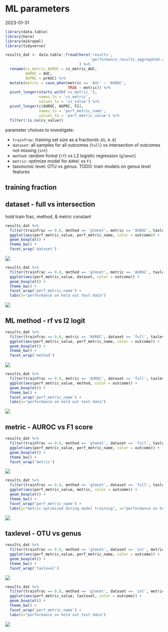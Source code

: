 ML parameters
================
2023-01-31

``` r
library(data.table)
library(here)
library(mikropml)
library(tidyverse)
```

``` r
results_dat <- data.table::fread(here('results', 
                                      'performance_results_aggregated.csv')
                                 ) %>% 
  rename(cv_metric_AUROC = cv_metric_AUC,
         AUROC = AUC,
         AUPRC = prAUC) %>% 
  mutate(metric = case_when(metric == 'AUC' ~ 'AUROC',
                            TRUE ~ metric)) %>% 
  pivot_longer(starts_with('cv_metric_'), 
               names_to = 'cv_metric', 
               values_to = 'cv_value') %>% 
  pivot_longer(c(AUROC, AUPRC, F1), 
               names_to = 'perf_metric_name',
               values_to = 'perf_metric_value') %>% 
  filter(!is.na(cv_value))
```

parameter choices to investigate:

- `trainfrac`: training set size as a fraction(`0.65`, `0.8`)
- `dataset`: all samples for all outcomes (`full`) vs intersection of
  outcomes not missing (`int`)
- `method`: random forest (`rf`) vs L2 logistic regression (`glmnet`)
- `metric`: optimize model for `AUROC` vs `F1`
- taxonomic level: OTU vs genus. TODO: train models on genus level
  features

## training fraction

## dataset - full vs intersection

hold train frac, method, & metric constant

``` r
results_dat %>% 
  filter(trainfrac == 0.8, method == 'glmnet', metric == 'AUROC', taxlevel == "OTU") %>% 
  ggplot(aes(perf_metric_value, perf_metric_name, color = outcome)) +
  geom_boxplot() +
  theme_bw() +
  facet_wrap('dataset')
```

![](figures/plot_dataset-1.png)<!-- -->

``` r
results_dat %>% 
  filter(trainfrac == 0.8, method == 'glmnet', metric == 'AUROC', taxlevel == "OTU") %>% 
  ggplot(aes(perf_metric_value, dataset, color = outcome)) +
  geom_boxplot() +
  theme_bw() +
  facet_wrap('perf_metric_name') +
  labs(x="performance on held out test data")
```

![](figures/plot_dataset-2.png)<!-- -->

## ML method - rf vs l2 logit

``` r
results_dat %>% 
  filter(trainfrac == 0.8, metric == 'AUROC', dataset == 'full', taxlevel == "OTU") %>% 
  ggplot(aes(perf_metric_value, perf_metric_name, color = outcome)) +
  geom_boxplot() +
  theme_bw() +
  facet_wrap('method')
```

![](figures/plot_method-1.png)<!-- -->

``` r
results_dat %>% 
  filter(trainfrac == 0.8, metric == 'AUROC', dataset == 'full', taxlevel == "OTU") %>% 
  ggplot(aes(perf_metric_value, method, color = outcome)) +
  geom_boxplot() +
  theme_bw() +
  facet_wrap('perf_metric_name') +
  labs(x="performance on held out test data")
```

![](figures/plot_method-2.png)<!-- -->

## metric - AUROC vs F1 score

``` r
results_dat %>% 
  filter(trainfrac == 0.8, method == 'glmnet', dataset == 'full', taxlevel == "OTU") %>% 
  ggplot(aes(perf_metric_value, perf_metric_name, color = outcome)) +
  geom_boxplot() +
  theme_bw() +
  facet_wrap('metric')
```

![](figures/plot_metric-1.png)<!-- -->

``` r
results_dat %>% 
  filter(trainfrac == 0.8, method == 'glmnet', dataset == 'full', taxlevel == "OTU") %>% 
  ggplot(aes(perf_metric_value, metric, color = outcome)) +
  geom_boxplot() +
  theme_bw() +
  facet_wrap('perf_metric_name') +
  labs(y="metric optimized during model training", x="performance on held out test data")
```

![](figures/plot_metric-2.png)<!-- -->

## taxlevel - OTU vs genus

``` r
results_dat %>% 
  filter(trainfrac == 0.8, method == 'glmnet', dataset == 'int', metric == 'AUROC') %>% 
  ggplot(aes(perf_metric_value, perf_metric_name, color = outcome)) +
  geom_boxplot() +
  theme_bw() +
  facet_wrap('taxlevel')
```

![](figures/plot_taxlevel-1.png)<!-- -->

``` r
results_dat %>% 
  filter(trainfrac == 0.8, method == 'glmnet', dataset == 'int', metric == 'AUROC') %>% 
  ggplot(aes(perf_metric_value, taxlevel, color = outcome)) +
  geom_boxplot() +
  theme_bw() +
  facet_wrap('perf_metric_name') +
  labs(x="performance on held out test data")
```

![](figures/plot_taxlevel-2.png)<!-- -->

